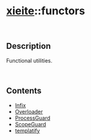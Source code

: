 # [xieite](./xieite.md)\:\:functors

&nbsp;

## Description
Functional utilities.

&nbsp;

## Contents
- [Infix](./namespaces/functors/infix.md)
- [Overloader](./namespaces/functors/overloader.md)
- [ProcessGuard](./namespaces/functors/process_guard.md)
- [ScopeGuard](./namespaces/functors/scope_guard.md)
- [templatify](./namespaces/functors/templatify.md)
